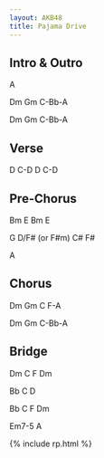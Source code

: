 ```yaml
---
layout: AKB48
title: Pajama Drive
---
```

## Intro & Outro 
A 

Dm Gm C-Bb-A 

Dm Gm C-Bb-A 

## Verse 
D C-D D C-D 

## Pre-Chorus 
Bm E Bm E 

G D/F# (or F#m) C# F# 

A 

## Chorus 
Dm  Gm C F-A 

Dm Gm C-Bb-A 

## Bridge 
Dm C F Dm 

Bb C D 

Bb C F Dm 

Em7-5 A 

{% include rp.html %}
